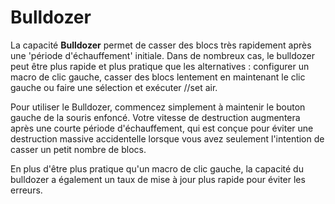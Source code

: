 # Bulldozer
La capacité **Bulldozer** permet de casser des blocs très rapidement après une 'période d'échauffement' initiale. Dans de nombreux cas, le bulldozer peut être plus rapide et plus pratique que les alternatives : configurer un macro de clic gauche, casser des blocs lentement en maintenant le clic gauche ou faire une sélection et exécuter //set air.

Pour utiliser le Bulldozer, commencez simplement à maintenir le bouton gauche de la souris enfoncé. Votre vitesse de destruction augmentera après une courte période d'échauffement, qui est conçue pour éviter une destruction massive accidentelle lorsque vous avez seulement l'intention de casser un petit nombre de blocs.

En plus d'être plus pratique qu'un macro de clic gauche, la capacité du bulldozer a également un taux de mise à jour plus rapide pour éviter les erreurs.